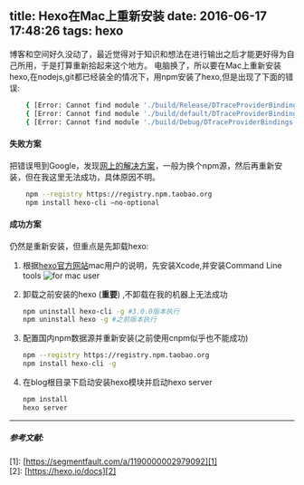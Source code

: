 title: Hexo在Mac上重新安装
date: 2016-06-17 17:48:26
tags: hexo
---
博客和空间好久没动了，最近觉得对于知识和想法在进行输出之后才能更好得为自己所用，于是打算重新拾起来这个地方。
电脑换了，所以要在Mac上重新安装hexo,在nodejs,git都已经装全的情况下，用npm安装了hexo,但是出现了下面的错误:
```bash
    { [Error: Cannot find module './build/Release/DTraceProviderBindings'] code: 'MODULE_NOT_FOUND' }
    { [Error: Cannot find module './build/default/DTraceProviderBindings'] code: 'MODULE_NOT_FOUND' }
    { [Error: Cannot find module './build/Debug/DTraceProviderBindings'] code: 'MODULE_NOT_FOUND' }
```
#### 失败方案
把错误甩到Google，发现[网上的解决方案](1)，一般为换个npm源，然后再重新安装，但在我这里无法成功，具体原因不明。
```bash
    npm --registry https://registry.npm.taobao.org
    npm install hexo-cli —no-optional
```
#### 成功方案
仍然是重新安装，但重点是先卸载hexo:

1. 根据[hexo官方网站](2)mac用户的说明，先安装Xcode,并安装Command Line tools 
![for mac user](http://o8wr0ngra.bkt.clouddn.com/hexo_for_mac.png)

2. 卸载之前安装的hexo  (**重要**) ,不卸载在我的机器上无法成功
	
	```bash
	npm uninstall hexo-cli -g #3.0.0版本执行
	npm uninstall hexo -g #之前版本执行
	```

3. 配置国内npm数据源并重新安装(之前使用cnpm似乎也不能成功)

	```bash
	npm --registry https://registry.npm.taobao.org
	npm install hexo-cli -g
	```

4. 在blog根目录下启动安装hexo模块并启动hexo server

	```bash
	npm install
	hexo server
   	```

---
##### 参考文献:
\[1\]: [https://segmentfault.com/a/1190000002979092][1]  
\[2\]: [https://hexo.io/docs][2]

[1]: https://segmentfault.com/a/1190000002979092 "hexo配置解决"
[2]: https://hexo.io/docs "官方文档"
